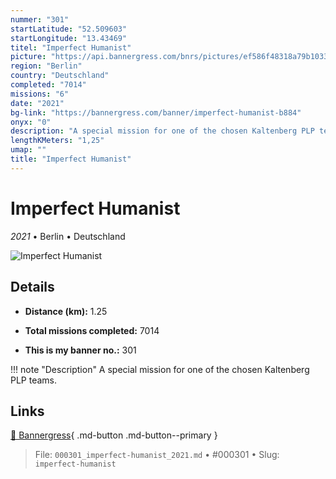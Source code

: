 ```yaml
---
nummer: "301"
startLatitude: "52.509603"
startLongitude: "13.43469"
titel: "Imperfect Humanist"
picture: "https://api.bannergress.com/bnrs/pictures/ef586f48318a79b1033edc5fe8ab1539"
region: "Berlin"
country: "Deutschland"
completed: "7014"
missions: "6"
date: "2021"
bg-link: "https://bannergress.com/banner/imperfect-humanist-b884"
onyx: "0"
description: "A special mission for one of the chosen Kaltenberg PLP teams."
lengthKMeters: "1,25"
umap: ""
title: "Imperfect Humanist"
---
```

# Imperfect Humanist

*2021* • Berlin • Deutschland

![Imperfect Humanist](https://api.bannergress.com/bnrs/pictures/ef586f48318a79b1033edc5fe8ab1539)

## Details
- **Distance (km):** 1.25

- **Total missions completed:** 7014
- **This is my banner no.:** 301


!!! note "Description"
    A special mission for one of the chosen Kaltenberg PLP teams.



## Links
[🔗 Bannergress](https://bannergress.com/banner/imperfect-humanist-b884){ .md-button .md-button--primary }



> File: `000301_imperfect-humanist_2021.md` • #000301 • Slug: `imperfect-humanist`
